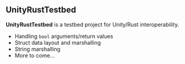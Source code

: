 UnityRustTestbed
----------------

**UnityRustTestbed** is a testbed project for Unity/Rust interoperability.

- Handling `bool` arguments/return values
- Struct data layout and marshalling
- String marshalling
- More to come...
